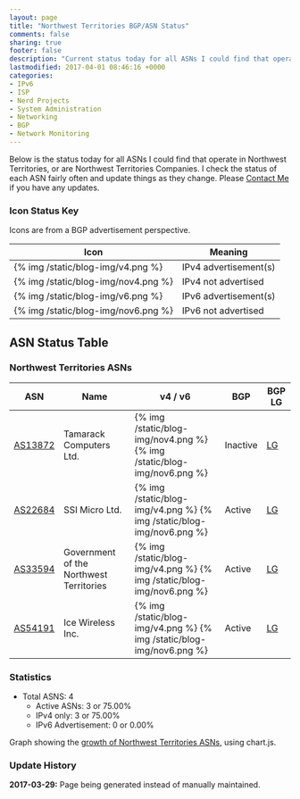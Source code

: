 ```yaml
---
layout: page
title: "Northwest Territories BGP/ASN Status"
comments: false
sharing: true
footer: false
description: "Current status today for all ASNs I could find that operate in Northwest Territories, or are Northwest Territories Companies."
lastmodified: 2017-04-01 08:46:16 +0000
categories:
- IPv6
- ISP
- Nerd Projects
- System Administration
- Networking
- BGP
- Network Monitoring
---
```

Below is the status today for all ASNs I could find that operate in Northwest Territories, or are Northwest Territories Companies. I check the status of each ASN fairly often and update things as they change. Please [Contact Me](/contact/) if you have any updates.

### Icon Status Key

Icons are from a BGP advertisement perspective.

Icon | Meaning
---- | -------
{% img /static/blog-img/v4.png %} | IPv4 advertisement(s)
{% img /static/blog-img/nov4.png %} | IPv4 not advertised
{% img /static/blog-img/v6.png %} | IPv6 advertisement(s)
{% img /static/blog-img/nov6.png %} | IPv6 not advertised

## ASN Status Table

### Northwest Territories ASNs

ASN | Name | v4 / v6 | BGP | BGP LG
--- | ---- | ------- | --- | ------
[AS13872](https://stat.ripe.net/AS13872) | Tamarack Computers Ltd. | {% img /static/blog-img/nov4.png %} {% img /static/blog-img/nov6.png %} | Inactive | [LG](http://lg.hextet.net/cgi-bin/bgplg?cmd=show+ip+bgp+source-as&req=13872)
[AS22684](https://stat.ripe.net/AS22684) | SSI Micro Ltd. | {% img /static/blog-img/v4.png %} {% img /static/blog-img/nov6.png %} | Active | [LG](http://lg.hextet.net/cgi-bin/bgplg?cmd=show+ip+bgp+source-as&req=22684)
[AS33594](https://stat.ripe.net/AS33594) | Government of the Northwest Territories | {% img /static/blog-img/v4.png %} {% img /static/blog-img/nov6.png %} | Active | [LG](http://lg.hextet.net/cgi-bin/bgplg?cmd=show+ip+bgp+source-as&req=33594)
[AS54191](https://stat.ripe.net/AS54191) | Ice Wireless Inc. | {% img /static/blog-img/v4.png %} {% img /static/blog-img/nov6.png %} | Active | [LG](http://lg.hextet.net/cgi-bin/bgplg?cmd=show+ip+bgp+source-as&req=54191)

### Statistics

* Total ASNS: 4
  * Active ASNs: 3 or 75.00%
  * IPv4 only: 3 or 75.00%
  * IPv6 Advertisement: 0 or 0.00%

Graph showing the [growth of Northwest Territories ASNs](/bgp/nt/asns/), using chart.js.

### Update History

**2017-03-29:** Page being generated instead of manually maintained.
